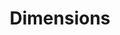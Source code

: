 ---
layout: default
bigquery: https://console.cloud.google.com/bigquery?p=covid-19-dimensions-ai&page=table&d=data&t=publications
contributors: Digital Science, https://www.digital-science.com/
cost: Free for personal, non-commercial use.
description: Dimensions contains more than 100 million publications, ranging from
  articles published in scholarly journals, books and book chapters, to preprints
  and conference proceedings. All publications are contextualized with linked data
  sets, funding, publications, patents, clinical trials, and policy documents. You
  can also view associated categories, funders, institutions, and researcher profiles.
documentation: https://docs.dimensions.ai/bigquery/index.html
last_edit: Mon, 04 Apr 2022 19:04:00 GMT
location: https://www.dimensions.ai/products/free/
maintained_by: Digital Science, https://www.digital-science.com/
schema_fields: '[''date_print'', ''concepts'', ''associated_publication_pmid'', ''mesh_headings'',
  ''created_date'', ''links'', ''original_abstract'', ''original_assignee_orgs'',
  ''reference_ids'', ''family_count'', ''publication_ids'', ''research_org_state_codes'',
  ''assignee_orgs'', ''funder_org_cities'', ''research_org_state_names'', ''start_year'',
  ''category_hra'', ''supporting_grant_ids'', ''brief_title'', ''citation_string'',
  ''associated_publication_arxiv_id'', ''date_online'', ''legal_events'', ''conditions'',
  ''editors'', ''filing_year'', ''ipcr'', ''date_imported_gbq'', ''status'', ''date_normal'',
  ''repository_url'', ''original_title'', ''title'', ''established'', ''type'', ''acronyms'',
  ''patent_ids'', ''category_sdg'', ''funder_countries'', ''granted_year'', ''funding_cad'',
  ''current_assignee_orgs'', ''original_assignee'', ''publication_date'', ''end_date'',
  ''citations'', ''book_series_title'', ''family_id'', ''authors'', ''date'', ''family_members_ids'',
  ''funding_aud'', ''funding_cny'', ''category_rcdc'', ''subtitles'', ''funding_eur'',
  ''proceedings_title'', ''book_title'', ''category_hrcs_hc'', ''gender'', ''funder_org_acronyms'',
  ''journal_lists'', ''source_id'', ''journal'', ''email_address'', ''repository_id'',
  ''research_org_country_names'', ''acronym'', ''foa_number'', ''relationships'',
  ''name'', ''funder_org_countries'', ''parent_id'', ''isbn'', ''pmid'', ''category_hrcs_rac'',
  ''research_org_city_names'', ''funding_nzd'', ''wikipedia_url'', ''mesh_terms'',
  ''priority_date'', ''aliases'', ''pmcid'', ''end_year'', ''current_assignee'', ''issue'',
  ''publication_year'', ''organisation_details'', ''funding_currency'', ''funder_orgs'',
  ''types'', ''priority_year'', ''pages'', ''funding_amount'', ''resulting_publication_doi'',
  ''researcher_ids'', ''license'', ''grant_number'', ''category_uoa'', ''open_access_categories'',
  ''resulting_publication_ids'', ''cited_by_ids'', ''research_org_cities'', ''arxiv_id'',
  ''labels'', ''original_assignee_countries'', ''open_access_categories_v2'', ''citations_count'',
  ''category_for'', ''funding_gbp'', ''category_bra'', ''application_number'', ''expiration_date'',
  ''linkout'', ''clinical_trial_ids'', ''address'', ''expiration_year'', ''interventions'',
  ''research_org_countries'', ''funding_details'', ''language'', ''date_inserted'',
  ''funder_org'', ''funding_chf'', ''phase'', ''category_icrp_cso'', ''filing_status'',
  ''filing_date'', ''external_ids'', ''volume'', ''eisbn'', ''id'', ''investigators'',
  ''metrics'', ''date_modified'', ''year'', ''funder_org_state_codes'', ''acknowledgements'',
  ''active_years'', ''category_icrp_ct'', ''associated_grant_ids'', ''research_orgs'',
  ''doi'', ''conference'', ''publisher'', ''embargo_date'', ''abstract'', ''granted_date'',
  ''description'', ''repository_name'', ''funding_usd'', ''kind'', ''cpc'', ''associated_publication_doi'',
  ''jurisdiction'', ''start_date'', ''inventor_names'', ''funding_jpy'', ''categories'',
  ''current_assignee_countries'', ''altmetrics'', ''assignee_countries'', ''associated_publication_id'',
  ''registry'', ''legal_status'']'
shortname: dimensions
tags:
- scholarly literature
- patents
- funding
- clinical trials
- academic profiles
terms_of_use: 'Use of both the Dimensions COVID-19 dataset and full Dimensions dataset
  are subject to the Dimensions Terms of use: https://www.dimensions.ai/policies-terms-legal '
title: Dimensions
uuid: dcff88bd-fe6b-4fdb-8159-809bf9d7bc1c
---
